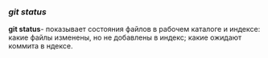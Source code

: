 ### ***git status***

**git status**- показывает состояния файлов в рабочем каталоге и индексе:
 какие файлы изменены, но не добавлены в индекс; какие ожидают коммита в ндексе.